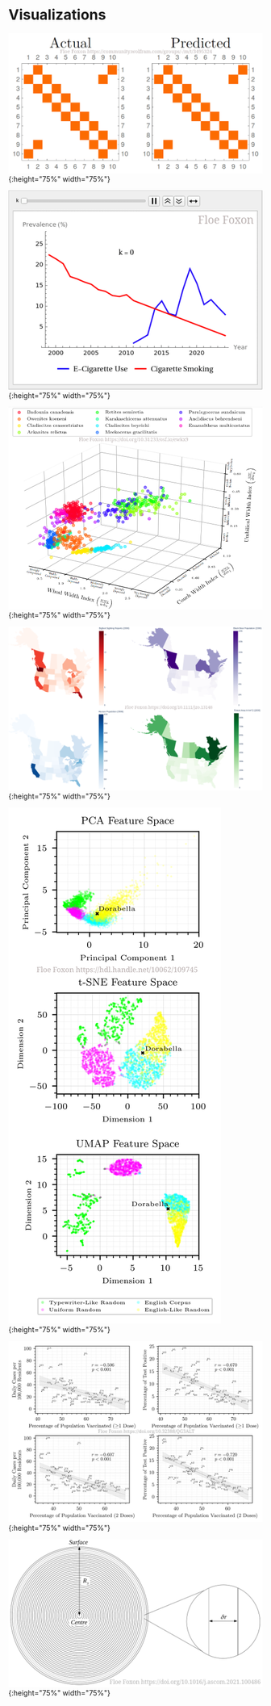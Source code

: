 # Visualizations

![transformer](https://raw.githubusercontent.com/FloeFoxon/FloeFoxon.github.io/main/Transformer_Animation.gif){:height="75%" width="75%"}

![gateway](https://raw.githubusercontent.com/FloeFoxon/FloeFoxon.github.io/main/Gateway_Figure.gif){:height="75%" width="75%"}

![ammonoids](https://raw.githubusercontent.com/FloeFoxon/FloeFoxon.github.io/main/Ammonoid_Figure.png){:height="75%" width="75%"}

![bear](https://raw.githubusercontent.com/FloeFoxon/FloeFoxon.github.io/main/Bears_Figure.png){:height="75%" width="75%"}

![cryptography](https://raw.githubusercontent.com/FloeFoxon/FloeFoxon.github.io/main/Cryptography_Figure.png){:height="75%" width="75%"}

![covid](https://raw.githubusercontent.com/FloeFoxon/FloeFoxon.github.io/main/COVID_Figure.jpg){:height="75%" width="75%"}

![star](https://raw.githubusercontent.com/FloeFoxon/FloeFoxon.github.io/main/Star_Figure.png){:height="75%" width="75%"}
